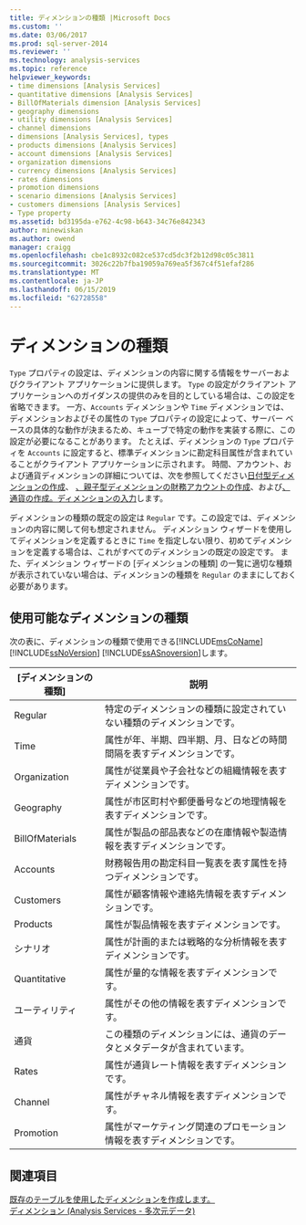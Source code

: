```yaml
---
title: ディメンションの種類 |Microsoft Docs
ms.custom: ''
ms.date: 03/06/2017
ms.prod: sql-server-2014
ms.reviewer: ''
ms.technology: analysis-services
ms.topic: reference
helpviewer_keywords:
- time dimensions [Analysis Services]
- quantitative dimensions [Analysis Services]
- BillOfMaterials dimension [Analysis Services]
- geography dimensions
- utility dimensions [Analysis Services]
- channel dimensions
- dimensions [Analysis Services], types
- products dimensions [Analysis Services]
- account dimensions [Analysis Services]
- organization dimensions
- currency dimensions [Analysis Services]
- rates dimensions
- promotion dimensions
- scenario dimensions [Analysis Services]
- customers dimensions [Analysis Services]
- Type property
ms.assetid: bd3195da-e762-4c98-b643-34c76e842343
author: minewiskan
ms.author: owend
manager: craigg
ms.openlocfilehash: cbe1c8932c082ce537cd5dc3f2b12d98c05c3811
ms.sourcegitcommit: 3026c22b7fba19059a769ea5f367c4f51efaf286
ms.translationtype: MT
ms.contentlocale: ja-JP
ms.lasthandoff: 06/15/2019
ms.locfileid: "62728558"
---
```

# <a name="dimension-types"></a>ディメンションの種類
  `Type` プロパティの設定は、ディメンションの内容に関する情報をサーバーおよびクライアント アプリケーションに提供します。 `Type` の設定がクライアント アプリケーションへのガイダンスの提供のみを目的としている場合は、この設定を省略できます。 一方、`Accounts` ディメンションや `Time` ディメンションでは、ディメンションおよびその属性の `Type` プロパティの設定によって、サーバー ベースの具体的な動作が決まるため、キューブで特定の動作を実装する際に、この設定が必要になることがあります。 たとえば、ディメンションの `Type` プロパティを `Accounts` に設定すると、標準ディメンションに勘定科目属性が含まれていることがクライアント アプリケーションに示されます。 時間、アカウント、および通貨ディメンションの詳細については、次を参照してください[日付型ディメンションの作成](../multidimensional-models/database-dimensions-create-a-date-type-dimension.md)、 [、親子型ディメンションの財務アカウントの作成](../multidimensional-models/database-dimensions-finance-account-of-parent-child-type.md)、および[、通貨の作成。ディメンションの入力](../multidimensional-models/database-dimensions-create-a-currency-type-dimension.md)します。  
  
 ディメンションの種類の既定の設定は `Regular` です。この設定では、ディメンションの内容に関して何も想定されません。 ディメンション ウィザードを使用してディメンションを定義するときに `Time` を指定しない限り、初めてディメンションを定義する場合は、これがすべてのディメンションの既定の設定です。 また、ディメンション ウィザードの [ディメンションの種類] の一覧に適切な種類が表示されていない場合は、ディメンションの種類を `Regular` のままにしておく必要があります。  
  
## <a name="available-dimension-types"></a>使用可能なディメンションの種類  
 次の表に、ディメンションの種類で使用できる[!INCLUDE[msCoName](../../includes/msconame-md.md)] [!INCLUDE[ssNoVersion](../../includes/ssnoversion-md.md)] [!INCLUDE[ssASnoversion](../../includes/ssasnoversion-md.md)]します。  
  
|[ディメンションの種類]|説明|  
|--------------------|-----------------|  
|Regular|特定のディメンションの種類に設定されていない種類のディメンションです。|  
|Time|属性が年、半期、四半期、月、日などの時間間隔を表すディメンションです。|  
|Organization|属性が従業員や子会社などの組織情報を表すディメンションです。|  
|Geography|属性が市区町村や郵便番号などの地理情報を表すディメンションです。|  
|BillOfMaterials|属性が製品の部品表などの在庫情報や製造情報を表すディメンションです。|  
|Accounts|財務報告用の勘定科目一覧表を表す属性を持つディメンションです。|  
|Customers|属性が顧客情報や連絡先情報を表すディメンションです。|  
|Products|属性が製品情報を表すディメンションです。|  
|シナリオ|属性が計画的または戦略的な分析情報を表すディメンションです。|  
|Quantitative|属性が量的な情報を表すディメンションです。|  
|ユーティリティ|属性がその他の情報を表すディメンションです。|  
|通貨|この種類のディメンションには、通貨のデータとメタデータが含まれています。|  
|Rates|属性が通貨レート情報を表すディメンションです。|  
|Channel|属性がチャネル情報を表すディメンションです。|  
|Promotion|属性がマーケティング関連のプロモーション情報を表すディメンションです。|  
  
## <a name="see-also"></a>関連項目  
 [既存のテーブルを使用したディメンションを作成します。](../multidimensional-models/create-a-dimension-by-using-an-existing-table.md)   
 [ディメンション &#40;Analysis Services - 多次元データ&#41;](dimensions-analysis-services-multidimensional-data.md)  
  
  
